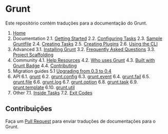 # Grunt 

Este repositório contém traduções para a documentação do Grunt.

1. [Home](Home.md)
2. Documentation
2.1. [Getting Started](Getting-started.md)
2.2. [Configuring Tasks](Configuring-tasks.md)
2.3. [Sample Gruntfile](Sample-Gruntfile.md)
2.4. [Creating Tasks](Creating-Tasks.md)
2.5. [Creating Plugins](Creating-Plugins.md)
2.6. [Using the CLI](Using-the-CLI)
3. Advanced
3.1. [Installing Grunt](Installing-Grunt.md)
3.2. [Frequently Asked Questions](Frequently-Asked-Questions.md)
3.3. [Project Scaffolding](Project-Scaffolding.md)
4. Community
4.1. [Help Resources](Help-Resources.md)
4.2. [Who uses Grunt](Who-uses-Grunt.md)
4.3. [Built with Grunt Badge](Built-with-Grunt-Badge.md)
4.4. [Contributing](Contributing.md)
5. Migration guides
5.1 [Upgrading from 0.3 to 0.4](Upgrading-from-0.3-to-0.4.md)
6. API
6.1. [grunt](grunt.md)
6.2. [grunt.config](grunt.config.md)
6.3. [grunt.event](grunt.event.md)
6.4. [grunt.fail](grunt.fail.md)
6.5. [grunt.file](grunt.file.md)
6.6. [grunt.log](grunt.log.md)
6.7. [grunt.option](grunt.option.md)
6.8. [grunt.task](grunt.task.md)
6.9. [grunt.template](grunt.template.md)
6.10. [grunt.util](grunt.util.md)
7. Other
7.1. [Inside Tasks](Inside-Tasks.md)
7.2. [Exit Codes](Exit-Codes.md)


## Contribuições

Faça um [Pull Request](https://github.com/gruntbrasil/docs-grunt-plugins/pulls) para enviar traduções de documentações para o Grunt.
